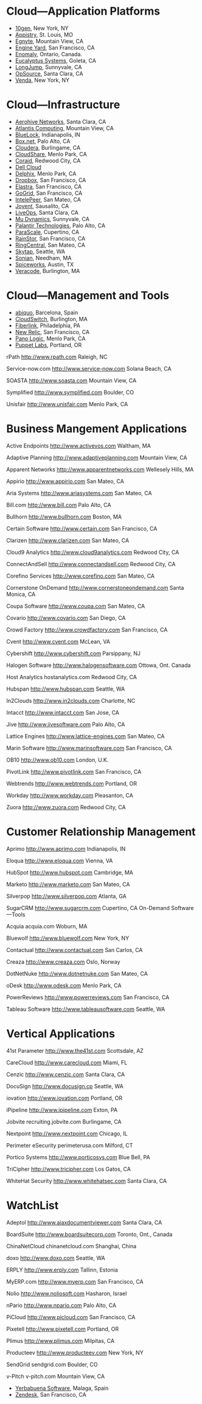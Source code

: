 
# Cloud—Application Platforms

+ [10gen](http://http://www.10gen.com), New York, NY
+ [Appistry](http://www.appistry.com), St. Louis, MO
+ [Egnyte](http://www.egnyte.com), Mountain View, CA
+ [Engine Yard](http://www.engineyard.com), San Francisco, CA
+ [Enomaly](http://www.enomaly.com), Ontario, Canada.
+ [Eucalyptus Systems](http://www.eucalyptus.com), Goleta, CA
+ [LongJump](http://www.longjump.com), Sunnyvale, CA
+ [OpSource](http://www.opsource.net), Santa Clara, CA
+ [Venda](http://www.venda.com), New York, NY

# Cloud—Infrastructure

+ [Aerohive Networks](http://www.aerohive.com), Santa Clara, CA
+ [Atlantis Computing](http://www.atlantiscomputing.com), Mountain View, CA
+ [BlueLock](http://www.bluelock.com), Indianapolis, IN
+ [Box.net](http://www.box.net), Palo Alto, CA
+ [Cloudera](http://www.cloudera.com), Burlingame, CA
+ [CloudShare](http://www.cloudshare.com), Menlo Park, CA
+ [Coraid](http://www.coraid.com), Redwood City, CA
+ [Dell Cloud](http://dell.com/Cloud)
+ [Delphix](http://www.delphix.com), Menlo Park, CA
+ [Dropbox](http://www.dropbox.com), San Francisco, CA
+ [Elastra](http://www.elastra.com), San Francisco, CA
+ [GoGrid](http://www.gogrid.com), San Francisco, CA
+ [IntelePeer](http://www.intelepeer.com), San Mateo, CA
+ [Joyent](http://www.joyent.com), Sausalito, CA
+ [LiveOps](http://www.liveops.com), Santa Clara, CA
+ [Mu Dynamics](http://www.mudynamics.com), Sunnyvale, CA
+ [Palantir Technologies](http://www.palantirtech.com), Palo Alto, CA
+ [ParaScale](http://www.parascale.com), Cupertino, CA
+ [RainStor](http://www.rainstor.com), San Francisco, CA
+ [RingCentral](http://www.ringcentral.com), San Mateo, CA
+ [Skytap](http://www.skytap.com), Seattle, WA
+ [Sonian](http://www.sonian.com), Needham, MA
+ [Spiceworks](http://www.spiceworks.com), Austin, TX
+ [Veracode](http://www.veracode.com), Burlington, MA

# Cloud—Management and Tools

+ [abiquo](http://www.abiquo.com), Barcelona, Spain
+ [CloudSwitch](http://www.cloudswitch.com), Burlington, MA
+ [Fiberlink](http://www.maas360.com), Philadelphia, PA
+ [New Relic](http://www.newrelic.com), San Francisco, CA
+ [Pano Logic](http://www.panologic.com), Menlo Park, CA
+ [Puppet Labs](http://www.puppetlabs.com), Portland, OR


rPath
http://www.rpath.com
Raleigh, NC

Service-now.com
http://www.service-now.com
Solana Beach, CA

SOASTA
http://www.soasta.com
Mountain View, CA

Symplified
http://www.symplified.com
Boulder, CO

Unisfair
http://www.unisfair.com
Menlo Park, CA

# Business Mangement Applications

Active Endpoints
http://www.activevos.com
Waltham, MA

Adaptive Planning
http://www.adaptiveplanning.com
Mountain View, CA

Apparent Networks
http://www.apparentnetworks.com
Wellesely Hills, MA

Appirio
http://www.appirio.com
San Mateo, CA

Aria Systems
http://www.ariasystems.com
San Mateo, CA

Bill.com
http://www.bill.com
Palo Alto, CA

Bullhorn
http://www.bullhorn.com
Boston, MA

Certain Software
http://www.certain.com
San Francisco, CA

Clarizen
http://www.clarizen.com
San Mateo, CA

Cloud9 Analytics
http://www.cloud9analytics.com
Redwood City, CA

ConnectAndSell
http://www.connectandsell.com
Redwood City, CA

Corefino Services
http://www.corefino.com
San Mateo, CA

Cornerstone OnDemand
http://www.cornerstoneondemand.com
Santa Monica, CA

Coupa Software
http://www.coupa.com
San Mateo, CA

Covario
http://www.covario.com
San Diego, CA

Crowd Factory
http://www.crowdfactory.com
San Francisco, CA

Cvent
http://www.cvent.com
McLean, VA

Cybershift
http://www.cybershift.com
Parsippany, NJ

Halogen Software
http://www.halogensoftware.com
Ottowa, Ont. Canada

Host Analytics
hostanalytics.com
Redwood City, CA

Hubspan
http://www.hubspan.com
Seattle, WA

In2Clouds
http://www.in2clouds.com
Charlotte, NC

Intacct
http://www.intacct.com
San Jose, CA

Jive
http://www.jivesoftware.com
Palo Alto, CA

Lattice Engines
http://www.lattice-engines.com
San Mateo, CA

Marin Software
http://www.marinsoftware.com
San Francisco, CA

OB10
http://www.ob10.com
London, U.K.

PivotLink
http://www.pivotlink.com
San Francisco, CA

Webtrends
http://www.webtrends.com
Portland, OR

Workday
http://www.workday.com
Pleasanton, CA

Zuora
http://www.zuora.com
Redwood City, CA

# Customer Relationship Management

Aprimo
http://www.aprimo.com
Indianapolis, IN

Eloqua
http://www.eloqua.com
Vienna, VA

HubSpot
http://www.hubspot.com
Cambridge, MA

Marketo
http://www.marketo.com
San Mateo, CA

Silverpop
http://www.silverpop.com
Atlanta, GA

SugarCRM
http://www.sugarcrm.com
Cupertino, CA
On-Demand Software—Tools

Acquia
acquia.com
Woburn, MA

Bluewolf
http://www.bluewolf.com
New York, NY

Contactual
http://www.contactual.com
San Carlos, CA

Creaza
http://www.creaza.com
Oslo, Norway

DotNetNuke
http://www.dotnetnuke.com
San Mateo, CA

oDesk
http://www.odesk.com
Menlo Park, CA

PowerReviews
http://www.powerreviews.com
San Francisco, CA

Tableau Software
http://www.tableausoftware.com
Seattle, WA


# Vertical Applications

41st Parameter
http://www.the41st.com
Scottsdale, AZ

CareCloud
http://www.carecloud.com
Miami, FL

Cenzic
http://www.cenzic.com
Santa Clara, CA

DocuSign
http://www.docusign.cp
Seattle, WA

iovation
http://www.iovation.com
Portland, OR

iPipeline
http://www.ipipeline.com
Exton, PA

Jobvite
recruiting.jobvite.com
Burlingame, CA

Nextpoint
http://www.nextpoint.com
Chicago, IL

Perimeter eSecurity
perimeterusa.com
Milford, CT

Portico Systems
http://www.porticosys.com
Blue Bell, PA

TriCipher
http://www.tricipher.com
Los Gatos, CA

WhiteHat Security
http://www.whitehatsec.com
Santa Clara, CA


# WatchList

Adeptol
http://www.ajaxdocumentviewer.com
Santa Clara, CA

BoardSuite
http://www.boardsuitecorp.com
Toronto, Ont., Canada

ChinaNetCloud
chinanetcloud.com
Shanghai, China

doxo
http://www.doxo.com
Seattle, WA

ERPLY
http://www.erply.com
Tallinn, Estonia

MyERP.com
http://www.myerp.com
San Francisco, CA

Nolio
http://www.noliosoft.com
Hasharon, Israel

nPario
http://www.npario.com
Palo Alto, CA

PiCloud
http://www.picloud.com
San Francisco, CA

Pixetell
http://www.pixetell.com
Portland, OR

Plimus
http://www.plimus.com
Milpitas, CA

Producteev
http://www.producteev.com
New York, NY

SendGrid
sendgrid.com
Boulder, CO

v-Pitch
v-pitch.com
Mountain View, CA

+ [Yerbabuena Software](http://www.yerbabuenasoftware.com), Malaga, Spain
+ [Zendesk](http://www.zendesk.com), San Francisco, CA

